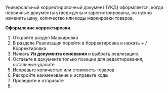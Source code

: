 Универсальный корректировочный документ (УКД) оформляется, когда первичные документы утверждены и зарегистрированы, но нужно изменить цену, количество или коды маркировки товаров.

**Оформление корректировки**
1. Откройте раздел Маркировка
2. В разделе Реализация перейти в Корректировка и нажать + /Корректировка
3. Нажать **Из документа основания** и выбрать реализацию. 
4. Оставьте в документе только позиции для редактирования, остальные удалите
5. Исправьте количество или стоимость товаров
6. Раскройте наименование и исправьте коды 
7. Проведите и отправьте
8. 